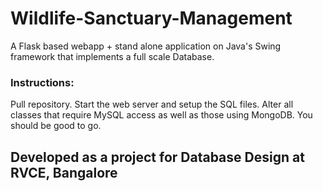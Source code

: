 # Wildlife-Sanctuary-Management
A Flask based webapp + stand alone application on Java's Swing framework that implements a full scale Database.
### Instructions:
Pull repository. Start the web server and setup the SQL files. Alter all classes that require MySQL access as well as those using MongoDB.
You should be good to go.
## Developed as a project for Database Design at RVCE, Bangalore

